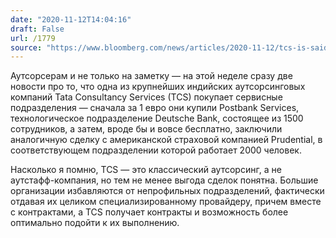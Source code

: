 ```yaml
---
date: "2020-11-12T14:04:16"
draft: False
url: /1779
source: "https://www.bloomberg.com/news/articles/2020-11-12/tcs-is-said-to-acquire-pramerica-services-unit-from-prudential"
---
```


Аутсорсерам и не только на заметку — на этой неделе сразу две новости про то, что одна из крупнейших индийских аутсорсинговых компаний Tata Consultancy Services (TCS) покупает сервисные подразделения — сначала за 1 евро они купили Postbank Services, технологическое подразделение Deutsche Bank, состоящее из 1500 сотрудников, а затем, вроде бы и вовсе бесплатно, заключили аналогичную сделку с американской страховой компанией Prudential, в соответствующем подразделении которой работает 2000 человек.

Насколько я помню, TCS — это классический аутсорсинг, а не аутстафф-компания, но тем не менее выгода сделок понятна. Большие организации избавляются от непрофильных подразделений, фактически отдавая их целиком специализированному провайдеру, причем вместе с контрактами, а TCS получает контракты и возможность более оптимально подойти к их выполнению.
